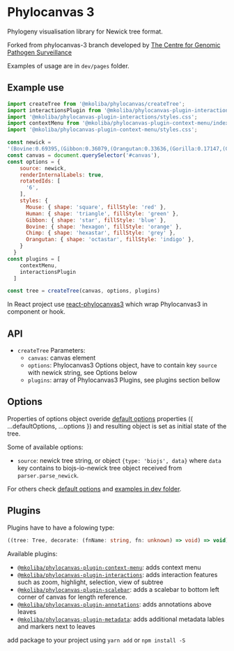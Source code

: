 # Phylocanvas 3 
Phylogeny visualisation library for Newick tree format.

Forked from phylocanvas-3 branch developed by [The Centre for Genomic Pathogen Surveillance](https://www.pathogensurveillance.net/)

Examples of usage are in `dev/pages` folder.

## Example use
```javascript
import createTree from '@mkoliba/phylocanvas/createTree';
import interactionsPlugin from '@mkoliba/phylocanvas-plugin-interactions/index';
import '@mkoliba/phylocanvas-plugin-interactions/styles.css';
import contextMenu from '@mkoliba/phylocanvas-plugin-context-menu/index';
import '@mkoliba/phylocanvas-plugin-context-menu/styles.css';

const newick =
'(Bovine:0.69395,(Gibbon:0.36079,(Orangutan:0.33636,(Gorilla:0.17147,(Chimp:0.19268,Human:0.11927):0.08386):0.06124):0.15057):0.54939,Mouse:1.2146);'
const canvas = document.querySelector('#canvas'),
const options = {
    source: newick,
    renderInternalLabels: true,
    rotatedIds: [
      '6',
    ],
    styles: {
      Mouse: { shape: 'square', fillStyle: 'red' },
      Human: { shape: 'triangle', fillStyle: 'green' },
      Gibbon: { shape: 'star', fillStyle: 'blue' },
      Bovine: { shape: 'hexagon', fillStyle: 'orange' },
      Chimp: { shape: 'hexastar', fillStyle: 'grey' },
      Orangutan: { shape: 'octastar', fillStyle: 'indigo' },
    }
  }
const plugins = [
    contextMenu,
    interactionsPlugin
  ]

const tree = createTree(canvas, options, plugins)
```

In React project use [react-phylocanvas3](https://github.com/mkoliba/react-phylocanvas3) which wrap Phylocanvas3 in component or hook.

## API
- `createTree` 
Parameters:
  - `canvas`: canvas element
  - `options`: Phylocanvas3  Options object, have to contain key `source` with newick string, see Options below
  - `plugins`: array of Phylocanvas3 Plugins, see plugins section bellow

## Options
Properties of options object overide [default options](https://github.com/mkoliba/phylocanvas3/blob/main/phylocanvas/defaults.js) properties ({ ...defaultOptions, ...options }) and resulting object is set as initial state of the tree.

Some of available options:
- `source`: newick tree string, or object `{type: 'biojs', data}` where `data` key contains to biojs-io-newick tree object received from `parser.parse_newick`.

For others check [default options](https://github.com/mkoliba/phylocanvas3/blob/main/phylocanvas/defaults.js) and [examples in dev folder](https://github.com/mkoliba/phylocanvas3/tree/main/dev/pages).

## Plugins
Plugins have to have a folowing type:
```typescript
((tree: Tree, decorate: (fnName: string, fn: unknown) => void) => void)[];
```

Available plugins:
- [`@mkoliba/phylocanvas-plugin-context-menu`](https://github.com/mkoliba/phylocanvas3/tree/main/plugin-context-menu): adds context menu 
- [`@mkoliba/phylocanvas-plugin-interactions`](https://github.com/mkoliba/phylocanvas3/tree/main/plugin-interactions): adds interaction features such as zoom, highlight, selection, view of subtree
- [`@mkoliba/phylocanvas-plugin-scalebar`](https://github.com/mkoliba/phylocanvas3/tree/main/plugin-scalebar): adds a scalebar to bottom left corner of canvas for length reference. 
- [`@mkoliba/phylocanvas-plugin-annotations`](https://github.com/mkoliba/phylocanvas3/tree/main/plugin-annotations): adds annotations above leaves
- [`@mkoliba/phylocanvas-plugin-metadata`](https://github.com/mkoliba/phylocanvas3/tree/main/plugin-metadata): adds additional metadata lables and markers next to leaves

add package to your project using `yarn add` or `npm install -S`